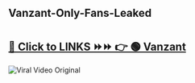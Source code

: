 
 ## Vanzant-Only-Fans-Leaked

# <h2><a href="https://clipsfans.com/Vanzant&ref=git">🔗 Click to LINKS ⏩⏩ 👉 🟢 Vanzant </a></h2>

<a href="https://clipsfans.com/Vanzant&ref=git" rel="nofollow" data-target="animated-image.originalLink"><img src="https://i.ibb.co.com/xMMVF88/686577567.gif" alt="Viral Video Original" style="max-width: 100%; display: inline-block;" data-target="animated-image.originalImage"></a>
